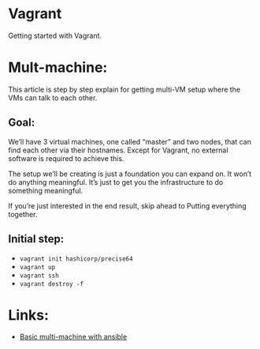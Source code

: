 # Vagrant
Getting started with Vagrant.

# Mult-machine:
This article is step by step explain for getting multi-VM setup where the VMs can talk to each other.

## Goal:
We’ll have 3 virtual machines, one called “master” and two nodes, that can find each other via their hostnames. Except for Vagrant, no external software is required to achieve this.

The setup we’ll be creating is just a foundation you can expand on. It won’t do anything meaningful. It’s just to get you the infrastructure to do something meaningful.

If you’re just interested in the end result, skip ahead to Putting everything together.

## Initial step:
- ``` vagrant init hashicorp/precise64 ```
- ``` vagrant up ```
- ``` vagrant ssh ```
- ``` vagrant destroy -f ```

# Links:
- [Basic multi-machine with ansible](basic-ansible/Vagrantfile)